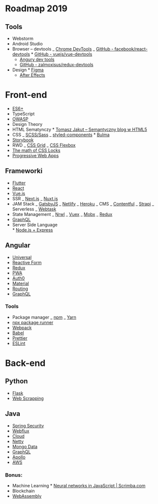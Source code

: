 # Roadmap 2019

## Tools

- Webstorm
- Android Studio
- Browser – devtools
  _ [Chrome DevTools](https://developers.google.com/web/tools/chrome-devtools/)
  _ [GitHub - facebook/react-devtools](https://github.com/facebook/react-devtools) \* [GitHub - vuejs/vue-devtools](https://github.com/vuejs/vue-devtools)
  - [Angury dev tools](https://augury.rangle.io/)
  - [GitHub - zalmoxisus/redux-devtools](https://github.com/zalmoxisus/redux-devtools-extension)
- Design \* [Figma](https://www.figma.com/)
  - [After Effects](https://www.figma.com/)

# Front-end

- [ES6+](http://ccoenraets.github.io/es6-tutorial/)
- TypeScript
- [OWASP](https://www.owasp.org/index.php/OWASP_Guide_Project)
- Design Theory
- HTML Sematynczy \* [Tomasz Jakut – Semantyczny blog w HTML5](https://tutorials.comandeer.pl/html5-blog.html)
- CSS
  _ [SCSS/Sass](https://sass-lang.com/)
  _ [styled-components](https://www.styled-components.com/) \* [Bulma](https://bulma.io/)
- [Storybook](https://github.com/storybooks/storybook)
- RWD
  _ [CSS Grid](http://cssgridgarden.com/)
  _ [CSS Flexbox](https://flexboxfroggy.com/)
- [The math of CSS Locks](https://fvsch.com/css-locks/)
- [Progressive Web Apps](https://developers.google.com/web/progressive-web-apps/)

## Frameworki

- [Flutter](https://flutter.io/)
- [React](https://reactjs.org/)
- [Vue.js](https://vuejs.org/)
- SSR
  _ [Next.js](https://nextjs.org/)
  _ [Nuxt.js](https://nuxtjs.org/)
- JAM Stack
  _ [GatsbyJS](https://www.gatsbyjs.org/)
  _ [Netlify](https://www.netlify.com/)
  _ [Heroku](https://www.heroku.com/)
  _ CMS
  _ [Contentful](https://www.contentful.com/)
  _ [Strapi](https://strapi.io/)
  _ Serverless
  _ [Webtask](http://webtask.io)
- State Management
  _ [Nrwl](https://blog.nrwl.io/managing-state-in-angular-applications-22b75ef5625f?gi=567b2de7772)
  _ [Vuex](https://vuex.vuejs.org/)
  _ [Mobx](https://github.com/mobxjs/mobx)
  _ [Redux](https://redux.js.org/)
- [GraphQL](https://graphql.org/learn/)
- Server Side Language  
   \* [Node.js + Express](https://expressjs.com/)

## Angular

- [Universal](https://blog.angular-university.io/angular-universal/)
- [Reactive Form](https://blog.ng-book.com/the-ultimate-guide-to-forms-in-angular-2/)
- [Redux](https://ultimatecourses.com/angular/ngrx-store-effects)
- [PWA](https://devonfw-ng-adv-training.github.io/pwa/)
- [Auth0](https://auth0.com/blog/angular-2-authentication/)
- [Material](https://auth0.com/blog/creating-beautiful-apps-with-angular-material/)
- [Routing](https://devonfw-ng-adv-training.github.io/advanced-routing/index.html#/)
- [GraphQL](https://medium.com/codingthesmartway-com-blog/apollo-client-for-angular-making-use-of-graphql-8d9a571e020c)

### Tools

- Package manager
  _ [npm](https://www.npmjs.com/)
  _ [Yarn](https://yarnpkg.com/lang/en/)
- [npx package runner](https://www.npmjs.com/package/npx)
- [Webpack](https://webpack.js.org/)
- [Babel](https://babeljs.io/)
- [Prettier](https://prettier.io/)
- [ESLint](https://eslint.org/)

# Back-end

## Python

- [Flask](https://realpython.com/token-based-authentication-with-flask/)
- [Web Scrapping](https://realpython.com/python-web-scraping-practical-introduction/)

## Java

- [Spring Security](https://www.baeldung.com/security-spring)
- [Webflux](https://www.baeldung.com/spring-webflux)
- [Cloud](https://itnext.io/how-to-use-netflixs-eureka-and-spring-cloud-for-service-registry-8b43c8acdf4e)
- [Netty](https://www.baeldung.com/netty)
- [Mongo Data](https://www.baeldung.com/spring-data-mongodb-guide)
- [GraphQL](https://developer.okta.com/blog/2018/08/16/secure-api-spring-boot-graphql)
- [Apollo](https://blog.apollographql.com/tutorial-building-a-graphql-server-cddaa023c035)
- [AWS](https://medium.com/@ryanzhou7/running-spring-boot-on-amazon-web-services-for-free-f3b0aeec809)

### Bonus:

- Machine Learning \* [Neural networks in JavaScript | Scrimba.com](https://scrimba.com/g/gneuralnetworks)
- Blockchain
- [WebAssembly](https://webassembly.org/)
